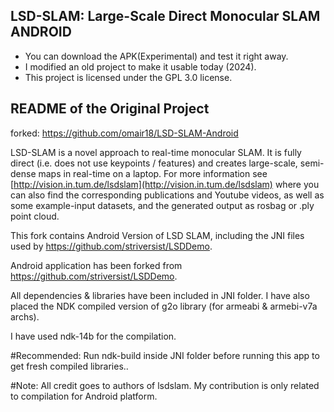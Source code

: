 ## LSD-SLAM: Large-Scale Direct Monocular SLAM ANDROID

- You can download the APK(Experimental) and test it right away.
- I modified an old project to make it usable today (2024).
- This project is licensed under the GPL 3.0 license.


README of the Original Project
---
forked: https://github.com/omair18/LSD-SLAM-Android <br>

LSD-SLAM is a novel approach to real-time monocular SLAM. It is fully direct (i.e. does not use keypoints / features) and creates large-scale, 
semi-dense maps in real-time on a laptop. For more information see
[http://vision.in.tum.de/lsdslam](http://vision.in.tum.de/lsdslam)
where you can also find the corresponding publications and Youtube videos, as well as some 
example-input datasets, and the generated output as rosbag or .ply point cloud.

This fork contains Android Version of LSD SLAM, including the JNI files used by https://github.com/striversist/LSDDemo. 

Android application has been forked from https://github.com/striversist/LSDDemo. 

All dependencies & libraries have been included in JNI folder. I have also placed the NDK compiled version of g2o library (for armeabi & armebi-v7a archs). 

I have used ndk-14b for the compilation. 

#Recommended: 
Run ndk-build inside JNI folder before running this app to get fresh compiled libraries.. 

#Note:
All credit goes to authors of lsdslam. My contribution is only related to compilation for Android platform. 
